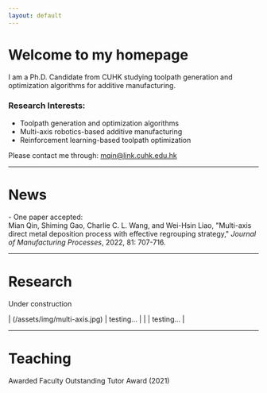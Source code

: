 ```yaml
---
layout: default
---
```


# **Welcome to my homepage**

I am a Ph.D. Candidate from CUHK studying toolpath generation and optimization algorithms for additive manufacturing.  

### **Research Interests:**
- Toolpath generation and optimization algorithms
- Multi-axis robotics-based additive manufacturing
- Reinforcement learning-based toolpath optimization

Please contact me through: mqin@link.cuhk.edu.hk

---
# **News**
\- One paper accepted:   
Mian Qin, Shiming Gao, Charlie C. L. Wang, and Wei-Hsin Liao, "Multi-axis direct metal deposition process with effective regrouping strategy," *Journal of Manufacturing Processes*, 2022, 81: 707-716.  


---
# **Research**
Under construction


| (/assets/img/multi-axis.jpg)           | testing... |
|   | testing... |


---
# **Teaching**
Awarded Faculty Outstanding Tutor Award (2021) 




